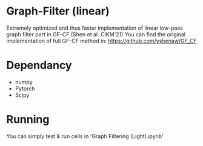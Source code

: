 # Graph-Filter (linear)
Extremely optimized and thus faster implementation of linear low-pass graph filter part in GF-CF (Shen et al. CIKM'21)
You can find the original implementation of full GF-CF method in: https://github.com/yshenaw/GF_CF


# Dependancy
* numpy
* Pytorch
* Scipy 

# Running
You can simply test & run cells in 'Graph Filtering (Light).ipynb'

